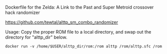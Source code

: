 Dockerfile for the Zelda: A Link to the Past and Super Metroid crossover hack randomizer

https://github.com/tewtal/alttp_sm_combo_randomizer

Usage:
Copy the proper ROM file to a local directory, and swap out the directory for "alttp_dir" below.

    docker run -v /home/$USER/alttp_dir/rom:/rom alttp /rom/alttp.sfc /rom
